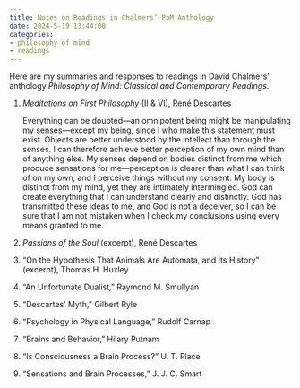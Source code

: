 ```yaml
---
title: Notes on Readings in Chalmers’ PoM Anthology
date: 2024-5-19 13:44:00
categories:
- philosophy of mind
- readings
---
```


Here are my summaries and responses to readings in David Chalmers’ anthology
*Philosophy of Mind: Classical and Contemporary Readings*.

<!--more-->

1. *Meditations on First Philosophy* (II & VI), René Descartes

   Everything can be doubted—an omnipotent being might be manipulating my senses—except
   my being, since I who make this statement must exist. Objects are better
   understood by the intellect than through the senses. I can therefore achieve
   better perception of my own mind than of anything else. My senses depend on
   bodies distinct from me which produce sensations for me—perception is clearer
   than what I can think of on my own, and I perceive things without my consent.
   My body is distinct from my mind, yet they are intimately intermingled.
   God can create everything that I can understand clearly and distinctly. God
   has transmitted these ideas to me, and God is not a deceiver, so I can be sure
   that I am not mistaken when I check my conclusions using every means granted to me.

2. *Passions of the Soul* (excerpt), René Descartes
3. “On the Hypothesis That Animals Are Automata, and Its History” (excerpt),
   Thomas H. Huxley
4. “An Unfortunate Dualist,” Raymond M. Smullyan
5. “Descartes’ Myth,” Gilbert Ryle
6. “Psychology in Physical Language,” Rudolf Carnap
7. “Brains and Behavior,” Hilary Putnam
8. “Is Consciousness a Brain Process?” U. T. Place
9. “Sensations and Brain Processes,” J. J. C. Smart
